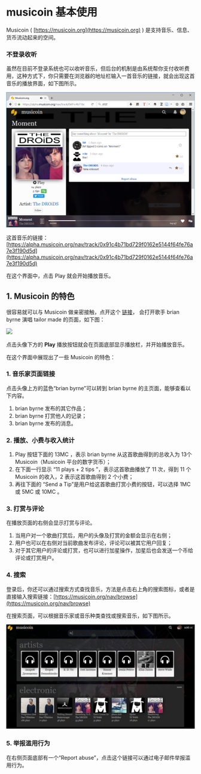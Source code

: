 # musicoin 基本使用

Musicoin  ( [https://musicoin.org](https://musicoin.org) ) 是支持音乐、信息、货币流动起来的空间。

### 不登录收听

虽然在目前不登录系统也可以收听音乐，但后台的机制是由系统帮你支付收听费用，这种方式下，你只需要在浏览器的地址栏输入一首音乐的链接，就会出现这首音乐的播放界面，如下图所示。

![](img/2017-03-09-play.png)

这首音乐的链接： [https://alpha.musicoin.org/nav/track/0x91c4b71bd729f0162e5144f64fe76a7e3f190d5d](https://alpha.musicoin.org/nav/track/0x91c4b71bd729f0162e5144f64fe76a7e3f190d5d)

在这个界面中，点击 Play 就会开始播放音乐。

## 1. Musicoin 的特色

很容易就可以与 Musicoin 做亲密接触，点开这个 [链接](https://musicoin.org/nav/track/0xcf60eca8427105342723556f3cbd42c639b18c72)， 会打开歌手 brian byrne 演唱 tailor made 的页面，如下图：

![](https://github.com/ooof/Project-2017/raw/master/Musicoin/img/jm10.png)

点击头像下方的 **Play** 播放按钮就会在页面底部显示播放栏，并开始播放音乐。

在这个界面中展现出了一些 Musicoin 的特色：

### 1. 音乐家页面链接

点击头像上方的蓝色“brian byrne”可以转到 brian byrne 的主页面，能够查看以下内容。

1. brian byrne 发布的其它作品；
2. brian byrne 打赏他人的记录；
3. brian byrne 发布的消息。

### 2. 播放、小费与收入统计

1. Play 按钮下面的 13MC ，表示 brian byrne 从这首歌曲得到的总收入为 13个 Musicoin（Musicoin 平台的数字货币）；
2. 在下面一行显示 “11 plays + 2 tips ”，表示这首歌曲播放了 11 次，得到 11 个 Musicoin 的收入，2 表示这首歌曲得到 2 个小费；
3. 再往下面的 “Send a Tip”是用户给这首歌曲打赏小费的按钮，可以选择 1MC  或 5MC 或 10MC 。

### 3. 打赏与评论

在播放页面的右侧会显示打赏与评论。

1. 当用户对一个歌曲打赏后，用户的头像及打赏的金额会显示在右侧；
2. 用户也可以在右侧对当前歌曲发布评论，评论可以被其它用户回复；
3. 对于其它用户的评论或打赏，也可以进行加星操作，加星后也会发送一个币给评论或打赏用户。



### 4. 搜索

登录后，你还可以通过搜索方式查找音乐，方法是点击右上角的搜索图标，或者是直接输入搜索链接：[https://musicoin.org/nav/browse](https://musicoin.org/nav/browse)

在搜索页面，可以根据音乐家或音乐种类查找或搜索音乐，如下图所示。

![](img/browse.PNG)







### 5. 举报滥用行为

在右侧页面底部有一个“Report abuse”，点击这个链接可以通过电子邮件举报滥用行为。





